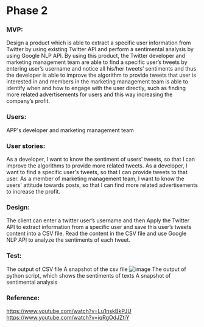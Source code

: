 # Phase 2

### MVP:
Design a product which is able to extract a specific user information from Twitter by using existing Twitter API and perform a sentimental analysis by using Google NLP API. By using this product, the Twitter developer and marketing management team are able to find a specific user’s tweets by entering user’s username and notice all his/her tweets’ sentiments and thus the developer is able to improve the algorithm to provide tweets that user is interested in and members in the marketing management team is able to identify when and how to engage with the user directly, such as finding more related advertisements for users and this way increasing the company’s profit.

### Users:
APP's developer and marketing management team

### User stories:
As a developer, I want to know the sentiment of users' tweets, so that I can improve the algorithms to provide more related tweets.
As a developer, I want to find a specific user's tweets, so that I can provide tweets to that user.
As a member of marketing management team, I want to know the users' attitude towards posts, so that I can find more related advertisements to increase the profit.

### Design:
The client can enter a twitter user’s username and then Apply the Twitter API to extract information from a specific user and save this user’s tweets content into a CSV file. Read the content in the CSV file and use Google NLP API to analyze the sentiments of each tweet.

### Test:
The output of CSV file
 A snapshot of the csv file
 ![image](https://user-images.githubusercontent.com/44420954/208594766-0cdbfd22-5d9d-42e0-bb27-ec32064e0eac.png)
The output of python script, which shows the sentiments of texts
 A snapshot of sentimental analysis
 
 
### Reference:
https://www.youtube.com/watch?v=Lu1nskBkPJU 
https://www.youtube.com/watch?v=iqRgOdJZtiY
